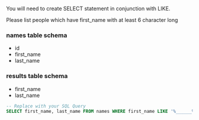 You will need to create SELECT statement in conjunction with LIKE.

Please list people which have first_name with at least 6 character long

### names table schema
- id
- first_name
- last_name
### results table schema
- first_name
- last_name

```sql
-- Replace with your SQL Query
SELECT first_name, last_name FROM names WHERE first_name LIKE '%______%'
```